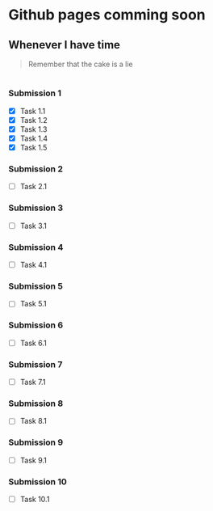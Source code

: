 # Github pages comming soon
## Whenever I have time
> Remember that the cake is a lie
#
#
#
#
#
#
#
### Submission 1
- [x] Task 1.1
- [x] Task 1.2
- [x] Task 1.3
- [x] Task 1.4
- [x] Task 1.5
### Submission 2
- [ ] Task 2.1
### Submission 3
- [ ] Task 3.1
### Submission 4
- [ ] Task 4.1
### Submission 5
- [ ] Task 5.1
### Submission 6
- [ ] Task 6.1
### Submission 7
- [ ] Task 7.1
### Submission 8
- [ ] Task 8.1
### Submission 9
- [ ] Task 9.1
### Submission 10
- [ ] Task 10.1